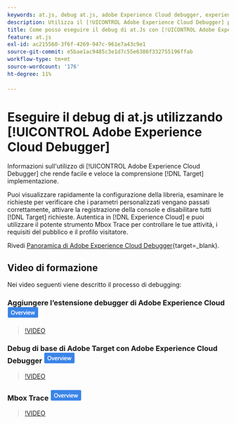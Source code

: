 ```yaml
---
keywords: at.js, debug at.js, adobe Experience Cloud debugger, experience cloud debugger, traccia mbox, evidenziazione mbox, debug, debug, 9 $
description: Utilizza il [!UICONTROL Adobe Experience Cloud Debugger] per visualizzare la configurazione della libreria, esamina le richieste, attiva la registrazione della console, disattiva [!DNL Target] le richieste di chiamata e altro ancora.
title: Come posso eseguire il debug di at.Js con [!UICONTROL Adobe Experience Cloud Debugger]?
feature: at.js
exl-id: ac215560-3f6f-4269-947c-961e7a43c9e1
source-git-commit: e5bae1ac9485c3e1d7c55e6386f332755196ffab
workflow-type: tm+mt
source-wordcount: '176'
ht-degree: 11%

---
```


# Eseguire il debug di at.js utilizzando [!UICONTROL Adobe Experience Cloud Debugger]

Informazioni sull&#39;utilizzo di [!UICONTROL Adobe Experience Cloud Debugger] che rende facile e veloce la comprensione [!DNL Target] implementazione.

Puoi visualizzare rapidamente la configurazione della libreria, esaminare le richieste per verificare che i parametri personalizzati vengano passati correttamente, attivare la registrazione della console e disabilitare tutti [!DNL Target] richieste. Autentica in [!DNL Experience Cloud] e puoi utilizzare il potente strumento Mbox Trace per controllare le tue attività, i requisiti del pubblico e il profilo visitatore.

Rivedi [Panoramica di Adobe Experience Cloud Debugger](https://experienceleague.adobe.com/docs/experience-platform/debugger/home.html){target=_blank}.

## Video di formazione

Nei video seguenti viene descritto il processo di debugging:

### Aggiungere l’estensione debugger di Adobe Experience Cloud ![Icona Panoramica](../../assets/overview.png)

>[!VIDEO](https://video.tv.adobe.com/v/23114/?quality=12)

### Debug di base di Adobe Target con Adobe Experience Cloud Debugger ![Badge panoramica](../../assets/overview.png)

>[!VIDEO](https://video.tv.adobe.com/v/23115/?quality=12)

### Mbox Trace ![Badge panoramica](../../assets/overview.png)

>[!VIDEO](https://video.tv.adobe.com/v/23113/?quality=12)
